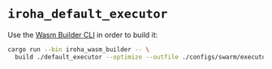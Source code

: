 # `iroha_default_executor`

Use the [Wasm Builder CLI](../tools/wasm_builder_cli) in order to build it:

```bash
cargo run --bin iroha_wasm_builder -- \
  build ./default_executor --optimize --outfile ./configs/swarm/executor.wasm
```
